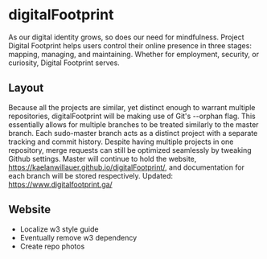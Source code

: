 # digitalFootprint
As our digital identity grows, so does our need for mindfulness. Project Digital Footprint helps users control their online presence in three stages: mapping, managing, and maintaining. Whether for employment, security, or curiosity, Digital Footprint
            serves.

## Layout
Because all the projects are similar, yet distinct enough to warrant multiple repositories, digitalFootprint will be making use of Git's --orphan flag. This essentially allows for multiple branches to be treated similarly to the master branch. Each sudo-master branch acts as a distinct project with a separate tracking and commit history. Despite having multiple projects in one repository, merge requests can still be optimized seamlessly by tweaking Github settings. Master will continue to hold the website, https://kaelanwillauer.github.io/digitalFootprint/, and documentation for each branch will be stored respectively. Updated: https://www.digitalfootprint.ga/
## Website
- Localize w3 style guide
- Eventually remove w3 dependency
- Create repo photos

